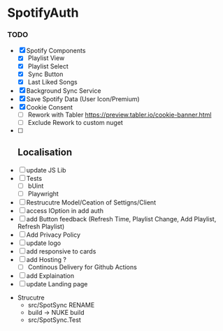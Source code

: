 # SpotifyAuth

### TODO
- [x] Spotify Components
	- [x] Playlist View
	- [x] Playlist Select
	- [x] Sync Button
	- [x] Last Liked Songs
- [x] Background Sync Service 
- [x] Save Spotify Data (User Icon/Premium)
- [x] Cookie Consent 
	- [ ] Rework with Tabler https://preview.tabler.io/cookie-banner.html
	- [ ] Exclude Rework to custom nuget 
- [ ] Localisation
	- 
- [ ] update JS Lib
- [ ] Tests
	- [ ] bUint
	- [ ] Playwright
- [ ] Restrucutre Model/Ceation of Settigns/Client
- [ ] access IOption<Settings> in add auth
- [ ] add Button feedback (Refresh Time, Playlist Change, Add Playlist, Refresh Playlist)
- [ ] Add Privacy Policy
- [ ] update logo 
- [ ] add responsive to cards
- [ ] add Hosting ?
	- [ ] Continous Delivery for Github Actions
- [ ] add Explaination 
- [ ] update Landing page
- Strucutre
	- src/SpotSync RENAME
	- build -> NUKE build
	- src/SpotSync.Test 
